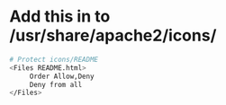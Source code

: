 # Add this in to /usr/share/apache2/icons/
```bash
# Protect icons/README
<Files README.html>
     Order Allow,Deny
     Deny from all
</Files>
```
